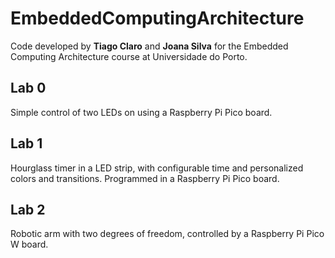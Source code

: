 # EmbeddedComputingArchitecture

Code developed by **Tiago Claro** and **Joana Silva** for the Embedded Computing Architecture course at Universidade do Porto.

## Lab 0

Simple control of two LEDs on using a Raspberry Pi Pico board.

## Lab 1

Hourglass timer in a LED strip, with configurable time and personalized colors and transitions. Programmed in a Raspberry Pi Pico board.

## Lab 2

Robotic arm with two degrees of freedom, controlled by a Raspberry Pi Pico W board.